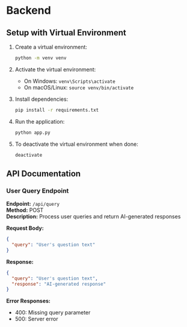 # Backend

## Setup with Virtual Environment

1. Create a virtual environment:
   ```bash
   python -m venv venv
   ```

2. Activate the virtual environment:
   - On Windows: `venv\Scripts\activate`
   - On macOS/Linux: `source venv/bin/activate`

3. Install dependencies:
   ```bash
   pip install -r requirements.txt
   ```

4. Run the application:
   ```bash
   python app.py
   ```

5. To deactivate the virtual environment when done:
   ```bash
   deactivate
   ```

## API Documentation

### User Query Endpoint

**Endpoint:** `/api/query`  
**Method:** POST  
**Description:** Process user queries and return AI-generated responses

**Request Body:**
```json
{
  "query": "User's question text"
}
```

**Response:**
```json
{
  "query": "User's question text",
  "response": "AI-generated response"
}
```

**Error Responses:**
- 400: Missing query parameter
- 500: Server error
